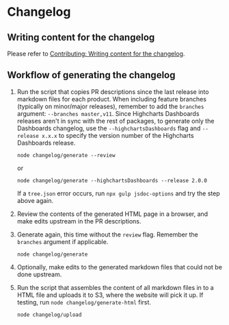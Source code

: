# Changelog

## Writing content for the changelog

Please refer to [Contributing: Writing content for the changelog](../CONTRIBUTING.md#writing-content-for-the-changelog).

## Workflow of generating the changelog

1. Run the script that copies PR descriptions since the last release into markdown files for each product. When including feature branches (typically on minor/major releases), remember to add the `branches` argument: `--branches master,v11`. Since Highcharts Dashboards releases aren't in sync with the rest of packages, to generate only the Dashboards changelog, use the `--highchartsDashboards` flag and `--release x.x.x` to specify the version number of the Highcharts Dashboards release.

    ```
    node changelog/generate --review
    ```

    or
    ```
    node changelog/generate --highchartsDashboards --release 2.0.0
    ```

    If a `tree.json` error occurs, run `npx gulp jsdoc-options` and try the step above again.

3. Review the contents of the generated HTML page in a browser, and make edits upstream in the PR descriptions.

3. Generate again, this time without the `review` flag. Remember the `branches` argument if applicable.

    ```
    node changelog/generate
    ```

4. Optionally, make edits to the generated markdown files that could not be done upstream.

5. Run the script that assembles the content of all markdown files in to a HTML file and uploads it to S3, where the website will pick it up. If testing, run `node changelog/generate-html` first.

    ```
    node changelog/upload
    ```
